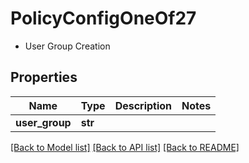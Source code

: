 # PolicyConfigOneOf27

- User Group Creation 

## Properties
Name | Type | Description | Notes
------------ | ------------- | ------------- | -------------
**user_group** | **str** |  | 

[[Back to Model list]](../README.md#documentation-for-models) [[Back to API list]](../README.md#documentation-for-api-endpoints) [[Back to README]](../README.md)


